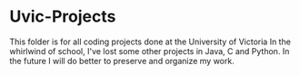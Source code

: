 # Uvic-Projects
This folder is for all coding projects done at the University of Victoria
In the whirlwind of school, I've lost some other projects in Java, C and Python. In the future I will do better to preserve and organize my work.
